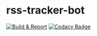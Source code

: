# rss-tracker-bot
[![Build & Report](https://github.com/Flashky/rss-tracker-bot/actions/workflows/build-report.yml/badge.svg)](https://github.com/Flashky/rss-tracker-bot/actions/workflows/build-report.yml)
[![Codacy Badge](https://app.codacy.com/project/badge/Grade/764da114801347c2a2de95c572ec108a)](https://www.codacy.com/gh/Flashky/rss-tracker-bot/dashboard?utm_source=github.com&amp;utm_medium=referral&amp;utm_content=Flashky/rss-tracker-bot&amp;utm_campaign=Badge_Grade)